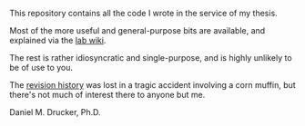 This repository contains all the code I wrote in the service of my thesis.

Most of the more useful and general-purpose bits are available, and explained via the [lab wiki](http://cfn.upenn.edu/aguirre/wiki/public:matlab_tools).

The rest is rather idiosyncratic and single-purpose, and is highly unlikely to be of use to you.

The [revision history](http://3e.org/dmd/scents/archives/373) was lost in a tragic accident involving a corn muffin, but there's not much of interest there to anyone but me.

Daniel M. Drucker, Ph.D.

